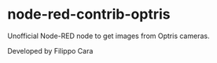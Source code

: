 # node-red-contrib-optris

Unofficial Node-RED node to get images from Optris cameras.

Developed by Filippo Cara

